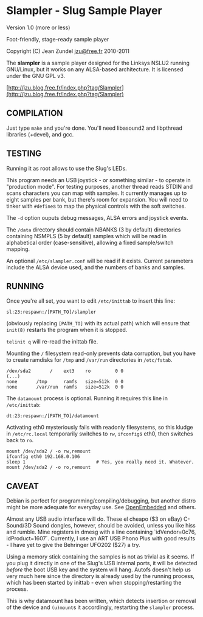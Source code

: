 Slampler - Slug Sample Player
=============================

Version 1.0 (more or less)

Foot-friendly, stage-ready sample player

Copyright (C) Jean Zundel <jzu@free.fr> 2010-2011

The **slampler** is a sample player designed for the Linksys NSLU2 running
GNU/Linux, but it works on any ALSA-based architecture.  It is licensed under
the GNU GPL v3.

[http://jzu.blog.free.fr/index.php?tag/Slampler](http://jzu.blog.free.fr/index.php?tag/Slampler)

COMPILATION
-----------

Just type `make` and you're done. You'll need libasound2 and libpthread
libraries (+devel), and gcc.


TESTING
-------

Running it as root allows to use the Slug's LEDs.

This program needs an USB joystick - or something similar - to operate
in "production mode". For testing purposes, another thread reads STDIN and
scans characters you can map with samples. It currently manages up to eight
samples per bank, but there's room for expansion. You will need to tinker with
`#define`s to map the physical controls with the soft switches.

The `-d` option ouputs debug messages, ALSA errors and joystick events.

The `/data` directory should contain NBANKS (3 by default) directories 
containing NSMPLS (5 by default) samples which will be read in
alphabetical order (case-sensitive), allowing a fixed sample/switch
mapping.

An optional `/etc/slampler.conf` will be read if it exists. Current parameters
include the ALSA device used, and the numbers of banks and samples.

RUNNING
-------

Once you're all set, you want to edit `/etc/inittab` to insert this line:

    sl:23:respawn:/[PATH_TO]/slampler

(obviously replacing `[PATH_TO]` with its actual path)
which will ensure that `init(8)` restarts the program when it is stopped.

`telinit q` will re-read the inittab file.

Mounting the `/` filesystem read-only prevents data corruption, but you have to
create ramdisks for `/tmp` and `/var/run` directories in `/etc/fstab`.

    /dev/sda2       /    ext3    ro         0 0
    (...)
    none       /tmp      ramfs   size=512k  0 0
    none       /var/run  ramfs   size=512k  0 0

The `datamount` process is optional. Running it requires this line in 
`/etc/inittab`:

    dt:23:respawn:/[PATH_TO]/datamount

Activating eth0 mysteriously fails with readonly filesystems, so
this kludge in `/etc/rc.local` temporarily switches to `rw`,
`ifconfig`s eth0, then switches back to `ro`.

    mount /dev/sda2 / -o rw,remount
    ifconfig eth0 192.168.0.106
    sleep 1                          # Yes, you really need it. Whatever.
    mount /dev/sda2 / -o ro,remount

CAVEAT
------

Debian is perfect for programming/compiling/debugging, but 
another distro might be more adequate for everyday use.
See [OpenEmbedded](http://wiki.openembedded.net/) and others.

Almost any USB audio interface will do. These el cheapo ($3 on eBay)
C-Sound/3D Sound dongles, however, should be avoided, unless you
like hiss and rumble. Mine registers in dmesg with a line containing
`idVendor=0c76, idProduct=1607`. Currently, I use an ART USB Phono
Plus with good results - I have yet to give the Behringer UFO202 
($27) a try.

Using a memory stick containing the samples is not as trivial as it seems. If
you plug it directly in one of the Slug's USB internal ports, it will be
detected *before* the boot USB key and the system will hang. Autofs doesn't
help us very much here since the directory is already used by the running
process, which has been started by inittab - even when stopping/restarting the
process. 

This is why datamount has been written, which detects insertion or removal of
the device and `(u)mount`s it accordingly, restarting the `slampler` process.


<!-- Convert to HTML using markdown -->
